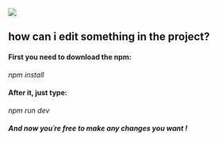 <img src="https://user-images.githubusercontent.com/89542280/144654330-b90edcbe-9e96-4927-a9e9-67f77965561f.png"/>
<!-- ![hubscreen](https://user-images.githubusercontent.com/89542280/144654330-b90edcbe-9e96-4927-a9e9-67f77965561f.png) -->

<h2 text-align: center;>how can i edit something in the project?</h2>


<h4>First you need to download the npm: </h4>

<i>npm install</i><br/>

<h4>After it, just type:</h4>
<i>npm run dev</i><br/>

<h5>And now you´re free to make any changes you want !</h5>

